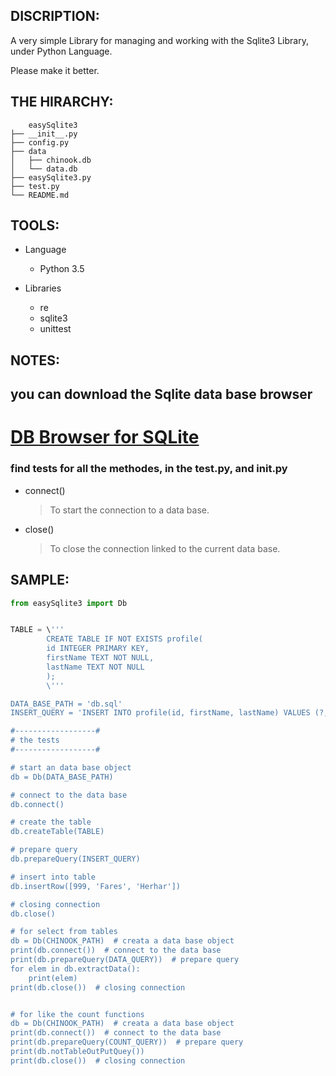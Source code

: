 DISCRIPTION:
------------
A very simple Library for managing and working with the Sqlite3 Library, 
under Python Language.

Please make it better.

THE HIRARCHY:
-------------
```
    easySqlite3
├── __init__.py
├── config.py
├── data
│   ├── chinook.db
│   └── data.db
├── easySqlite3.py
├── test.py
└── README.md
```

TOOLS:
------
* Language
	* Python 3.5

* Libraries
	* re
	* sqlite3
  * unittest

NOTES:
------
## you can download the Sqlite data base browser
# [DB Browser for SQLite](https://sqlitebrowser.org/)
### find tests for all the methodes, in the test.py, and __init__.py
* connect()
  >To start the connection to a data base.

* close()
  >To close the connection linked to the current data base.

SAMPLE:
-------
```python
from easySqlite3 import Db


TABLE = \'''
        CREATE TABLE IF NOT EXISTS profile(
        id INTEGER PRIMARY KEY,
        firstName TEXT NOT NULL,
        lastName TEXT NOT NULL
        );
        \'''

DATA_BASE_PATH = 'db.sql'
INSERT_QUERY = 'INSERT INTO profile(id, firstName, lastName) VALUES (?, ?, ?)'

#------------------#
# the tests
#------------------#

# start an data base object
db = Db(DATA_BASE_PATH)

# connect to the data base
db.connect()

# create the table
db.createTable(TABLE)

# prepare query
db.prepareQuery(INSERT_QUERY)

# insert into table
db.insertRow([999, 'Fares', 'Herhar'])

# closing connection
db.close()

# for select from tables
db = Db(CHINOOK_PATH)  # creata a data base object
print(db.connect())  # connect to the data base
print(db.prepareQuery(DATA_QUERY))  # prepare query
for elem in db.extractData():
    print(elem)
print(db.close())  # closing connection


# for like the count functions
db = Db(CHINOOK_PATH)  # creata a data base object
print(db.connect())  # connect to the data base
print(db.prepareQuery(COUNT_QUERY))  # prepare query
print(db.notTableOutPutQuey())
print(db.close())  # closing connection
```